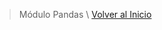 > Módulo Pandas \ [Volver al Inicio](../index.md)

<script src="https://gist.github.com/cristiandarioortegayubro/2c52981f3ff805dfc9801fea69eb1715.js"></script>


